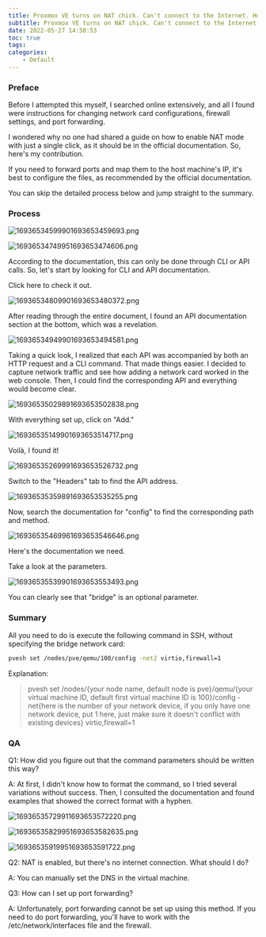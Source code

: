 ```yaml
---
title: Proxmox VE turns on NAT chick. Can't connect to the Internet. How to turn on NAT mode?
subtitle: Proxmox VE turns on NAT chick. Can't connect to the Internet. How to turn on NAT mode?
date: 2022-05-27 14:50:53
toc: true
tags: 
categories: 
    - Default
---
```


### Preface

Before I attempted this myself, I searched online extensively, and all I found were instructions for changing network card configurations, firewall settings, and port forwarding.

I wondered why no one had shared a guide on how to enable NAT mode with just a single click, as it should be in the official documentation. So, here's my contribution.

If you need to forward ports and map them to the host machine's IP, it's best to configure the files, as recommended by the official documentation.

You can skip the detailed process below and jump straight to the summary.

### Process

![16936534599901693653459693.png](https://raw.githubusercontent.com/james-curtis/blog-img/img/img/16936534599901693653459693.png)

![16936534749951693653474606.png](https://raw.githubusercontent.com/james-curtis/blog-img/img/img/16936534749951693653474606.png)

According to the documentation, this can only be done through CLI or API calls. So, let's start by looking for CLI and API documentation.

Click here to check it out.

![16936534809901693653480372.png](https://raw.githubusercontent.com/james-curtis/blog-img/img/img/16936534809901693653480372.png)

After reading through the entire document, I found an API documentation section at the bottom, which was a revelation.

![16936534949901693653494581.png](https://raw.githubusercontent.com/james-curtis/blog-img/img/img/16936534949901693653494581.png)

Taking a quick look, I realized that each API was accompanied by both an HTTP request and a CLI command. That made things easier. I decided to capture network traffic and see how adding a network card worked in the web console. Then, I could find the corresponding API and everything would become clear.

![16936535029891693653502838.png](https://raw.githubusercontent.com/james-curtis/blog-img/img/img/16936535029891693653502838.png)

With everything set up, click on "Add."

![16936535149901693653514717.png](https://raw.githubusercontent.com/james-curtis/blog-img/img/img/16936535149901693653514717.png)

Voilà, I found it!

![16936535269991693653526732.png](https://raw.githubusercontent.com/james-curtis/blog-img/img/img/16936535269991693653526732.png)

Switch to the "Headers" tab to find the API address.

![16936535359891693653535255.png](https://raw.githubusercontent.com/james-curtis/blog-img/img/img/16936535359891693653535255.png)

Now, search the documentation for "config" to find the corresponding path and method.

![16936535469961693653546646.png](https://raw.githubusercontent.com/james-curtis/blog-img/img/img/16936535469961693653546646.png)

Here's the documentation we need.

Take a look at the parameters.

![16936535539901693653553493.png](https://raw.githubusercontent.com/james-curtis/blog-img/img/img/16936535539901693653553493.png)

You can clearly see that "bridge" is an optional parameter.

### Summary

All you need to do is execute the following command in SSH, without specifying the bridge network card:

```bash
pvesh set /nodes/pve/qemu/100/config -net2 virtio,firewall=1
```

Explanation:

> pvesh set /nodes/{your node name, default node is pve}/qemu/{your virtual machine ID, default first virtual machine ID is 100}/config -net{here is the number of your network device, if you only have one network device, put 1 here, just make sure it doesn't conflict with existing devices} virtio,firewall=1

### QA

Q1: How did you figure out that the command parameters should be written this way?

A: At first, I didn't know how to format the command, so I tried several variations without success. Then, I consulted the documentation and found examples that showed the correct format with a hyphen.

![16936535729911693653572220.png](https://raw.githubusercontent.com/james-curtis/blog-img/img/img/16936535729911693653572220.png)

![16936535829951693653582635.png](https://raw.githubusercontent.com/james-curtis/blog-img/img/img/16936535829951693653582635.png)

![16936535919951693653591722.png](https://raw.githubusercontent.com/james-curtis/blog-img/img/img/16936535919951693653591722.png)

Q2: NAT is enabled, but there's no internet connection. What should I do?

A: You can manually set the DNS in the virtual machine.

Q3: How can I set up port forwarding?

A: Unfortunately, port forwarding cannot be set up using this method. If you need to do port forwarding, you'll have to work with the /etc/network/interfaces file and the firewall.